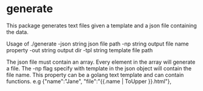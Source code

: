 # generate
This package generates text files given a template and a json file containing the data. 

Usage of ./generate 
  -json string
        json file path
  -np string
        output file name property
  -out string
        output dir
  -tpl string
        template file path
        
The json file must contain an array. Every element in the array will generate a file. 
The -np flag specify with template in the json object will contain the file name. This property can be 
a golang text template and can contain functions. e.g  {"name":"Jane", "file":"{{.name | ToUpper }}.html"},

